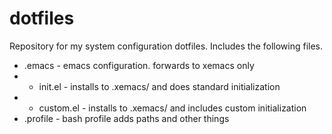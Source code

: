 dotfiles
========

Repository for my system configuration dotfiles. Includes the
following files.

* .emacs - emacs configuration. forwards to xemacs only
* * init.el - installs to .xemacs/ and does standard initialization
* * custom.el - installs to .xemacs/ and includes custom initialization
* .profile - bash profile adds paths and other things

